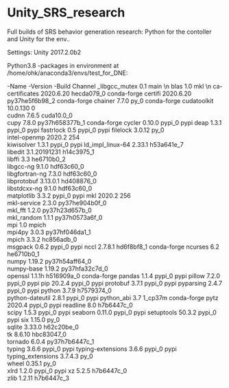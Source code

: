# Unity_SRS_research
Full builds of SRS behavior generation research: Python for the contoller and Unity for the env..

Settings:
Unity 2017.2.0b2

Python3.8
-packages in environment at /home/ohk/anaconda3/envs/test_for_DNE:

-Name                    -Version                   -Build  Channel
_libgcc_mutex             0.1                        main  \n
blas                      1.0                         mkl  \n
ca-certificates           2020.6.20            hecda079_0    conda-forge
certifi                   2020.6.20        py37he5f6b98_2    conda-forge
chainer                   7.7.0                      py_0    conda-forge
cudatoolkit               10.0.130                      0  
cudnn                     7.6.5                cuda10.0_0  
cupy                      7.8.0            py37h658377b_1    conda-forge
cycler                    0.10.0                   pypi_0    pypi
deap                      1.3.1                    pypi_0    pypi
fastrlock                 0.5                      pypi_0    pypi
filelock                  3.0.12                     py_0  
intel-openmp              2020.2                      254  
kiwisolver                1.3.1                    pypi_0    pypi
ld_impl_linux-64          2.33.1               h53a641e_7  
libedit                   3.1.20191231         h14c3975_1  
libffi                    3.3                  he6710b0_2  
libgcc-ng                 9.1.0                hdf63c60_0  
libgfortran-ng            7.3.0                hdf63c60_0  
libprotobuf               3.13.0.1             hd408876_0  
libstdcxx-ng              9.1.0                hdf63c60_0  
matplotlib                3.3.2                    pypi_0    pypi
mkl                       2020.2                      256  
mkl-service               2.3.0            py37he904b0f_0  
mkl_fft                   1.2.0            py37h23d657b_0  
mkl_random                1.1.1            py37h0573a6f_0  
mpi                       1.0                       mpich  
mpi4py                    3.0.3            py37hf046da1_1  
mpich                     3.3.2                hc856adb_0  
msgpack                   0.6.2                    pypi_0    pypi
nccl                      2.7.8.1              hd6f8bf8_1    conda-forge
ncurses                   6.2                  he6710b0_1  
numpy                     1.19.2           py37h54aff64_0  
numpy-base                1.19.2           py37hfa32c7d_0  
openssl                   1.1.1h               h516909a_0    conda-forge
pandas                    1.1.4                    pypi_0    pypi
pillow                    7.2.0                    pypi_0    pypi
pip                       20.2.4                   pypi_0    pypi
protobuf                  3.7.1                    pypi_0    pypi
pyparsing                 2.4.7                    pypi_0    pypi
python                    3.7.9                h7579374_0  
python-dateutil           2.8.1                    pypi_0    pypi
python_abi                3.7                     1_cp37m    conda-forge
pytz                      2020.4                   pypi_0    pypi
readline                  8.0                  h7b6447c_0  
scipy                     1.5.3                    pypi_0    pypi
seaborn                   0.11.0                   pypi_0    pypi
setuptools                50.3.2                   pypi_0    pypi
six                       1.15.0                     py_0  
sqlite                    3.33.0               h62c20be_0  
tk                        8.6.10               hbc83047_0  
tornado                   6.0.4            py37h7b6447c_1  
typing                    3.6.6                    pypi_0    pypi
typing-extensions         3.6.6                    pypi_0    pypi
typing_extensions         3.7.4.3                    py_0  
wheel                     0.35.1                     py_0  
xlrd                      1.2.0                    pypi_0    pypi
xz                        5.2.5                h7b6447c_0  
zlib                      1.2.11               h7b6447c_3  
